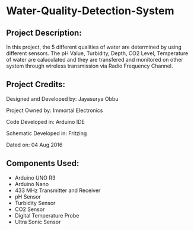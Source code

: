 # Water-Quality-Detection-System

## Project Description:
  In this project, the 5 different qualities of water are determined by using different sensors. The pH Value, Turbidity, Depth, CO2 Level, Temperature of water are caluculated and they are transfered and monitored on other system through wireless transmission via Radio Frequency Channel.
  
## Project Credits:
  Designed and Developed by: Jayasurya Obbu
  
  Project Owned by: Immortal Electronics
  
  Code Developed in: Arduino IDE
  
  Schematic Developed in: Fritzing
  
  Dated on: 04 Aug 2016

## Components Used:
  * Arduino UNO R3
  * Arduino Nano
  * 433 MHz Transmitter and Receiver
  * pH Sensor
  * Turbidity Sensor
  * CO2 Sensor
  * Digital Temperature Probe
  * Ultra Sonic Sensor
